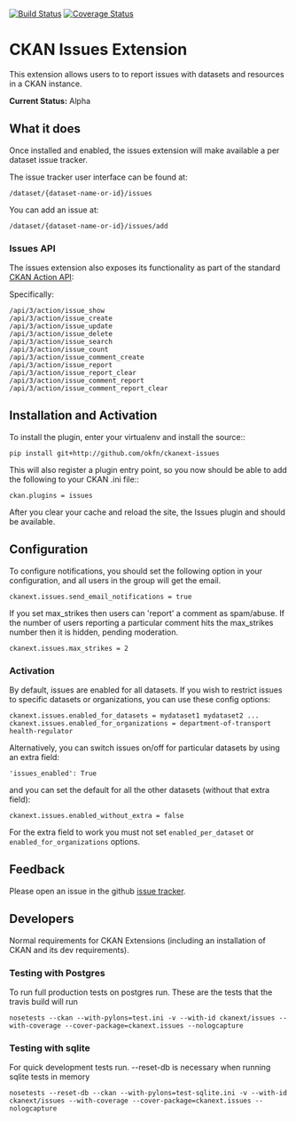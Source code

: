 [![Build Status](https://travis-ci.org/okfn/ckanext-issues.svg?branch=master)](https://travis-ci.org/okfn/ckanext-issues)
[![Coverage Status](https://coveralls.io/repos/okfn/ckanext-issues/badge.svg)](https://coveralls.io/r/okfn/ckanext-issues)
# CKAN Issues Extension

This extension allows users to to report issues with datasets and resources in
a CKAN instance.

**Current Status:** Alpha

## What it does

Once installed and enabled, the issues extension will make available a per
dataset issue tracker.

The issue tracker user interface can be found at:

    /dataset/{dataset-name-or-id}/issues

You can add an issue at:

    /dataset/{dataset-name-or-id}/issues/add

### Issues API

The issues extension also exposes its functionality as part of the standard [CKAN Action API][api]:

[api]: http://docs.ckan.org/en/latest/api/index.html

Specifically:

    /api/3/action/issue_show
    /api/3/action/issue_create
    /api/3/action/issue_update
    /api/3/action/issue_delete
    /api/3/action/issue_search
    /api/3/action/issue_count
    /api/3/action/issue_comment_create
    /api/3/action/issue_report
    /api/3/action/issue_report_clear
    /api/3/action/issue_comment_report
    /api/3/action/issue_comment_report_clear

## Installation and Activation

To install the plugin, enter your virtualenv and install the source::

    pip install git+http://github.com/okfn/ckanext-issues

This will also register a plugin entry point, so you now should be
able to add the following to your CKAN .ini file::

    ckan.plugins = issues

After you clear your cache and reload the site, the Issues plugin
and should be available.

## Configuration

To configure notifications, you should set the following option in your
configuration, and all users in the group will get the email.

    ckanext.issues.send_email_notifications = true

If you set max_strikes then users can 'report' a comment as spam/abuse. If the number of users reporting a particular comment hits the max_strikes number then it is hidden, pending moderation.

    ckanext.issues.max_strikes = 2

### Activation

By default, issues are enabled for all datasets. If you wish to restrict
issues to specific datasets or organizations, you can use these config options:
    
    ckanext.issues.enabled_for_datasets = mydataset1 mydataset2 ...
    ckanext.issues.enabled_for_organizations = department-of-transport health-regulator

Alternatively, you can switch issues on/off for particular datasets by using an extra field:

    'issues_enabled': True

and you can set the default for all the other datasets (without that extra field):

    ckanext.issues.enabled_without_extra = false

For the extra field to work you must not set `enabled_per_dataset` or `enabled_for_organizations` options.

## Feedback

Please open an issue in the github [issue tracker][issues].

[issues]: https://github.com/okfn/ckanext-issues

## Developers

Normal requirements for CKAN Extensions (including an installation of CKAN and
its dev requirements).

### Testing with Postgres
To run full production tests on postgres run. These are the tests that the travis build will run

    nosetests --ckan --with-pylons=test.ini -v --with-id ckanext/issues --with-coverage --cover-package=ckanext.issues --nologcapture

### Testing with sqlite
For quick development tests run. --reset-db is necessary when running sqlite tests in memory

    nosetests --reset-db --ckan --with-pylons=test-sqlite.ini -v --with-id ckanext/issues --with-coverage --cover-package=ckanext.issues --nologcapture
